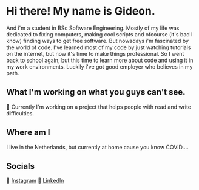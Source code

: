 # Hi there! My name is Gideon.
And i'm a student in BSc Software Engineering. Mostly of my life was dedicated to fixing computers, making cool scripts and ofcourse (it's bad I know) finding ways to get free software. But nowadays i'm fascinated by the world of code. I've learned most of my code by just watching tutorials on the internet, but now it's time to make things professional. So I went back to school again, but this time to learn more about code and using it in my work environments. Luckily i've got good employer who believes in my path.

## What I'm working on what you guys can't see.
🔭 Currently I'm working on a project that helps people with read and write difficulties.

## Where am I
I live in the Netherlands, but currently at home cause you know COVID....

## Socials
📸 [Instagram](https://instagram.com/gidionus) 
💼 [LinkedIn](https://www.linkedin.com/in/gwjvdlaar/)
